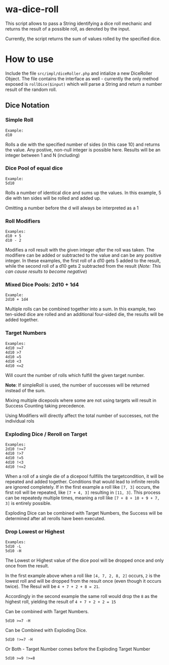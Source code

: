 # wa-dice-roll
 
This script allows to pass a String identifying a dice roll mechanic and returns the result of a possible roll, as denoted by the input.

Currently, the script returns the sum of values rolled by the specified dice.

# How to use

Include the file `src/impl/diceRoller.php` and intialize a new DiceRoller Object. The file contains the interface as well - currently the only method exposed is `rollDice($input)` which will parse a String and return a number result of the random roll.

## Dice Notation

### Simple Roll
```
Example:
d10
```
Rolls a die with the specified number of sides (in this case 10) and returns the value. Any postive, non-null integer is possible here. Results will be an integer between 1 and N (including)

### Dice Pool of equal dice
```
Example:
5d10
```
Rolls a number of identical dice and sums up the values. In this example, 5 die with ten sides will be rolled and added up.

Omitting a number before the d will always be interpreted as a 1

### Roll Modifiers
```
Examples:
d10 + 5
d10 - 2
```
Modifies a roll result with the given integer *after* the roll was taken. The modifiere can be added or subtracted to the value and can be any positive integer. In these examples, the first roll of a d10 gets 5 added to the result, while the second roll of a d10 gets 2 subtracted from the result (*Note: This can cause results to become negative*)



### Mixed Dice Pools: 2d10 + 1d4
```
Example:
2d10 + 1d4
```

Multiple rolls can be combined together into a sum. In this example, two ten-sided dice are rolled and an additional four-sided die, the results will be added together.

### Target Numbers
```
Examples:
4d10 >=7
4d10 >7
4d10 =5
4d10 <3
4d10 <=2
```
Will count the number of rolls which fulfill the given target number. 

__Note__: If simpleRoll is used, the number of successes will be returned instead of the sum. 

Mixing multiple dicepools where some are not using targets will result in Success Counting taking precedence.

Using Modifiers will directly affect the total number of successes, not the individual rols

### Exploding Dice / Reroll on Target
```
Examples:
2d10 !>=7
4d10 !>7
4d10 !=5
4d10 !<3
4d10 !<=2
```
When a roll of a single die of a dicepool fullfills the targetcondition, it will be repeated and added together. Conditions that would lead to infinite rerolls are ignored completely.
If in the first example a roll like `[7, 3]` occurs, the first roll will be repeated, like `[7 + 4, 3]` resulting in `[11, 3]`. This process can be repeatedy multiple times, meaning a roll like `[7 + 8 + 10 + 9 + 7, 3]` is entirely possible.

Exploding Dice can be combined with Target Numbers, the Success will be determined after all rerolls have been executed.

### Drop Lowest or Highest
```
Examples:
5d10 -L
5d10 -H
```
The Lowest or Highest value of the dice pool will be dropped once and only once from the result. 

In the first example above when a roll like `[4, 7, 2, 8, 2]` occurs, `2` is the lowest roll and will be dropped from the result once (even though it occurs twice). The Resul will be `4 + 7 + 2 + 8 = 21`.

Accordingly in the second example the same roll would drop the `8` as the highest roll, yielding the result of `4 + 7 + 2 + 2 = 15`

Can be combined with Target Numbers.
```
5d10 >=7 -H
```
Can be Combined with Exploding Dice.
```
5d10 !>=7 -H
```
Or Both - Target Number comes before the Exploding Target Number
```
5d10 >=9 !>=8
```